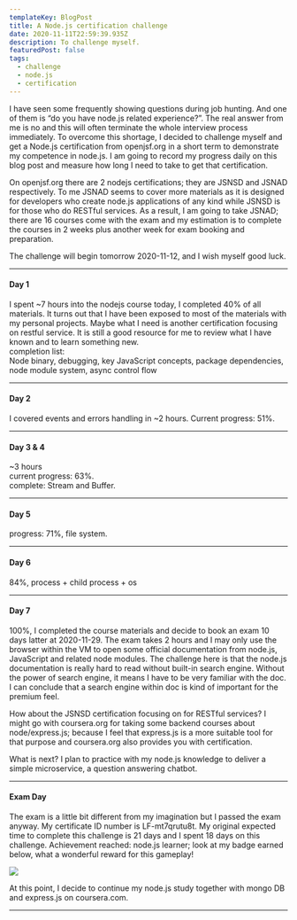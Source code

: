```yaml
---
templateKey: BlogPost
title: A Node.js certification challenge
date: 2020-11-11T22:59:39.935Z
description: To challenge myself.
featuredPost: false
tags:
  - challenge
  - node.js
  - certification
---
```

I have seen some frequently showing questions during job hunting. And one of them is “do you have node.js related experience?”. The real answer from me is no and this will often terminate the whole interview process immediately. To overcome this shortage, I decided to challenge myself and get a Node.js certification from openjsf.org in a short term to demonstrate my competence in node.js. I am going to record my progress daily on this blog post and measure how long I need to take to get that certification.

On openjsf.org there are 2 nodejs certifications; they are JSNSD and JSNAD respectively. To me JSNAD seems to cover more materials as it is designed for developers who create node.js applications of any kind while JSNSD is for those who do RESTful services. As a result, I am going to take JSNAD; there are 16 courses come with the exam and my estimation is to complete the courses in 2 weeks plus another week for exam booking and preparation. 

The challenge will begin tomorrow 2020-11-12, and I wish myself good luck.

- - -

#### Day 1

I spent ~7 hours into the nodejs course today, I completed 40% of all materials.
It turns out that I have been exposed to most of the materials with my personal projects.
Maybe what I need is another certification focusing on restful service. 
It is still a good resource for me to review what I have known and to learn something new.
\
completion list:
\
Node binary, debugging, key JavaScript concepts, package dependencies, node module system,  async control flow

- - -

#### Day 2

I covered events and errors handling in ~2 hours. Current progress: 51%.

- - -

#### Day 3 & 4

~3 hours\
current progress: 63%. \
complete: Stream and Buffer.

- - -

#### Day 5

progress: 71%, file system.

- - -

#### Day 6

84%, process + child process + os 

- - -

#### Day 7

100%, I completed the course materials and decide to book an exam 10 days latter at 2020-11-29. The exam takes 2 hours and I may only use the browser within the VM to open some official documentation from node.js, JavaScript and related node modules. The challenge here is that the node.js documentation is really hard to read without built-in search engine. Without the power of search engine, it means I have to be very familiar with the doc. I can conclude that a search engine within doc is kind of important for the premium feel.

How about the JSNSD certification focusing on for RESTful services? I might go with coursera.org for taking some backend courses about node/express.js; because I feel that express.js is a more suitable tool for that purpose and coursera.org also provides you with certification.

What is next? I plan to practice with my node.js knowledge to deliver a simple microservice, a question answering chatbot. 

- - -

#### Exam Day

The exam is a little bit different from my imagination but I passed the exam anyway. My certificate ID number is LF-mt7qrutu8t. My original expected time to complete this challenge is 21 days and I spent 18 days on this challenge. Achievement reached: node.js learner; look at my badge earned below, what a wonderful reward for this gameplay!

![](/img/nodejs-challenge.png)

At this point, I decide to continue my node.js study together with mongo DB and express.js on coursera.com. 

- - -